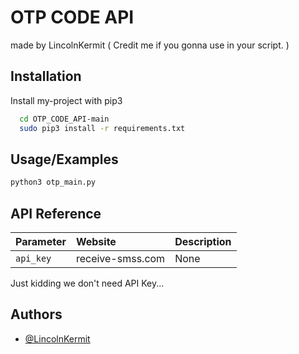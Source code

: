 
# OTP CODE API

made by LincolnKermit ( Credit me if you gonna use in your script. )




## Installation

Install my-project with pip3

```bash
  cd OTP_CODE_API-main
  sudo pip3 install -r requirements.txt
```
    
## Usage/Examples

```python
python3 otp_main.py
```


## API Reference

| Parameter | Website     | Description                |
| :-------- | :------- | :------------------------- |
| `api_key` | receive-smss.com | None |

Just kidding we don't need API Key...



## Authors

- [@LincolnKermit](https://www.github.com/LincolnKermit)

